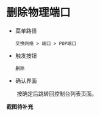 # 删除物理端口

- 菜单路径
    
    `交换网络 > 端口 > POP端口` 

- 触发按钮

    `删除`

- 确认界面

&nbsp;&nbsp;&nbsp;&nbsp;&nbsp;&nbsp;&nbsp;按确定后跳转回控制台列表页面。


**截图待补充**
